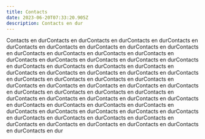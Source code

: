 ```yaml
---
title: Contacts
date: 2023-06-20T07:33:20.905Z
description: Contacts en dur
---
```

Contacts en durContacts en durContacts en durContacts en durContacts en durContacts en durContacts en durContacts en durContacts en durContacts en durContacts en durContacts en durContacts en durContacts en durContacts en durContacts en durContacts en durContacts en durContacts en durContacts en durContacts en durContacts en durContacts en durContacts en durContacts en durContacts en durContacts en durContacts en durContacts en durContacts en durContacts en durContacts en durContacts en durContacts en durContacts en durContacts en durContacts en durContacts en durContacts en durContacts en durContacts en durContacts en durContacts en durContacts en durContacts en durContacts en durContacts en durContacts en durContacts en durContacts en durContacts en durContacts en durContacts en durContacts en durContacts en durContacts en durContacts en durContacts en durContacts en durContacts en durContacts en durContacts en durContacts en durContacts en durContacts en dur